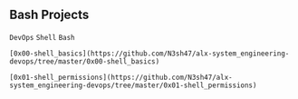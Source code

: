## Bash Projects
`DevOps` `Shell` `Bash`
```
[0x00-shell_basics](https://github.com/N3sh47/alx-system_engineering-devops/tree/master/0x00-shell_basics)
```
```
[0x01-shell_permissions](https://github.com/N3sh47/alx-system_engineering-devops/tree/master/0x01-shell_permissions)
```
